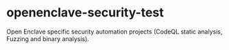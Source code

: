 # openenclave-security-test
Open Enclave specific security automation projects (CodeQL static analysis, Fuzzing and binary analysis).
